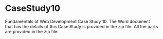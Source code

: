 # CaseStudy10
Fundamentals of Web Development Case Study 10. The Word document that has the details of this Case Study is provided in the zip file. All the parts are provided in the zip file.

